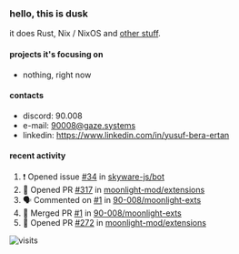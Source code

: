 ### hello, this is dusk

it does Rust, Nix / NixOS and [other stuff](https://gaze.systems/about/).

#### projects it's focusing on

- nothing, right now

#### contacts

- discord: 90.008
- e-mail: 90008@gaze.systems
- linkedin: https://www.linkedin.com/in/yusuf-bera-ertan

#### recent activity

<!--START_SECTION:activity-->
1. ❗ Opened issue [#34](https://github.com/skyware-js/bot/issues/34) in [skyware-js/bot](https://github.com/skyware-js/bot)
2. 💪 Opened PR [#317](https://github.com/moonlight-mod/extensions/pull/317) in [moonlight-mod/extensions](https://github.com/moonlight-mod/extensions)
3. 🗣 Commented on [#1](https://github.com/90-008/moonlight-exts/pull/1#issuecomment-3103802480) in [90-008/moonlight-exts](https://github.com/90-008/moonlight-exts)
4. 🎉 Merged PR [#1](https://github.com/90-008/moonlight-exts/pull/1) in [90-008/moonlight-exts](https://github.com/90-008/moonlight-exts)
5. 💪 Opened PR [#272](https://github.com/moonlight-mod/extensions/pull/272) in [moonlight-mod/extensions](https://github.com/moonlight-mod/extensions)
<!--END_SECTION:activity-->



![visits](https://count.getloli.com/@yusdacragithub?name=yusdacragithub&theme=booru-lewd&padding=5&offset=0&align=center&scale=1&pixelated=1&darkmode=0)
